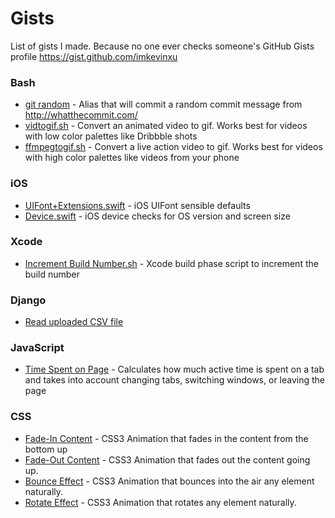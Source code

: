 # Gists
List of gists I made. Because no one ever checks someone's GitHub Gists profile https://gist.github.com/imkevinxu

### Bash
- [git random](https://gist.github.com/imkevinxu/4016346) - Alias that will commit a random commit message from http://whatthecommit.com/
- [vidtogif.sh](https://gist.github.com/imkevinxu/96e3cb1d7e308f867a0f) - Convert an animated video to gif. Works best for videos with low color palettes like Dribbble shots
- [ffmpegtogif.sh](https://gist.github.com/imkevinxu/e0b51ddeb5b877ed4fae) - Convert a live action video to gif. Works best for videos with high color palettes like videos from your phone

### iOS
- [UIFont+Extensions.swift](https://gist.github.com/imkevinxu/b92fa70f37e4846bcd27) - iOS UIFont sensible defaults
- [Device.swift](https://gist.github.com/imkevinxu/2bb1197552b095ab25c8) - iOS device checks for OS version and screen size

### Xcode
- [Increment Build Number.sh](https://gist.github.com/imkevinxu/b92fa70f37e4846bcd27) - Xcode build phase script to increment the build number

### Django
- [Read uploaded CSV file](https://gist.github.com/imkevinxu/3365661)

### JavaScript
- [Time Spent on Page](https://gist.github.com/imkevinxu/4393523) - Calculates how much active time is spent on a tab and takes into account changing tabs, switching windows, or leaving the page

### CSS
- [Fade-In Content](https://gist.github.com/imkevinxu/4401674) - CSS3 Animation that fades in the content from the bottom up
- [Fade-Out Content](https://gist.github.com/imkevinxu/4402060) - CSS3 Animation that fades out the content going up.
- [Bounce Effect](https://gist.github.com/imkevinxu/4402301) - CSS3 Animation that bounces into the air any element naturally.
- [Rotate Effect](https://gist.github.com/imkevinxu/4402407) - CSS3 Animation that rotates any element naturally.

